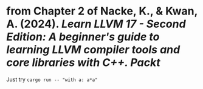 from Chapter 2 of Nacke, K., & Kwan, A. (2024). *Learn LLVM 17 - Second Edition: A beginner's guide to learning LLVM compiler tools and core libraries with C++. Packt*
=======
Just try ```cargo run -- "with a: a*a"```
